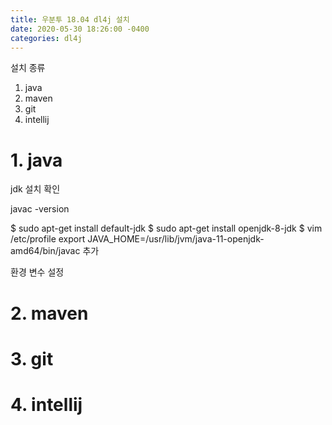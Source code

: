 ```yaml
---
title: 우분투 18.04 dl4j 설치
date: 2020-05-30 18:26:00 -0400
categories: dl4j
---
```


설치 종류
1. java
2. maven
3. git
4. intellij

# 1. java

jdk 설치 확인

javac -version

$ sudo apt-get install default-jdk
$ sudo apt-get install openjdk-8-jdk
$ vim /etc/profile
export JAVA_HOME=/usr/lib/jvm/java-11-openjdk-amd64/bin/javac 추가


환경 변수 설정

# 2. maven

# 3. git

# 4. intellij
<!--stackedit_data:
eyJoaXN0b3J5IjpbMTQ0MTIzNjAxLC05ODQ0MDI4MTMsLTE3ND
EzNzM1MDFdfQ==
-->